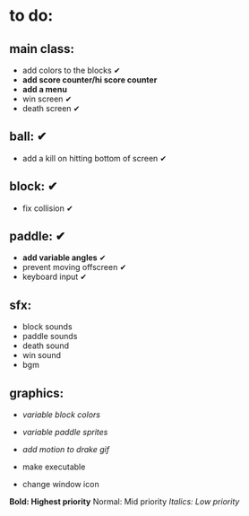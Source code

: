 # to do:

## main class:
- add colors to the blocks ✔
- **add score counter/hi score counter**
- **add a menu**
- win screen ✔
- death screen ✔

## ball: ✔
- add a kill on hitting bottom of screen ✔

## block: ✔
- fix collision ✔

## paddle: ✔
- **add variable angles** ✔
- prevent moving offscreen ✔
- keyboard input ✔

## sfx:
- block sounds
- paddle sounds
- death sound
- win sound
- bgm

## graphics:
- *variable block colors*
- *variable paddle sprites*
- *add motion to drake gif*


- make executable
- change window icon


**Bold: Highest priority**
Normal: Mid priority
*Italics: Low priority*